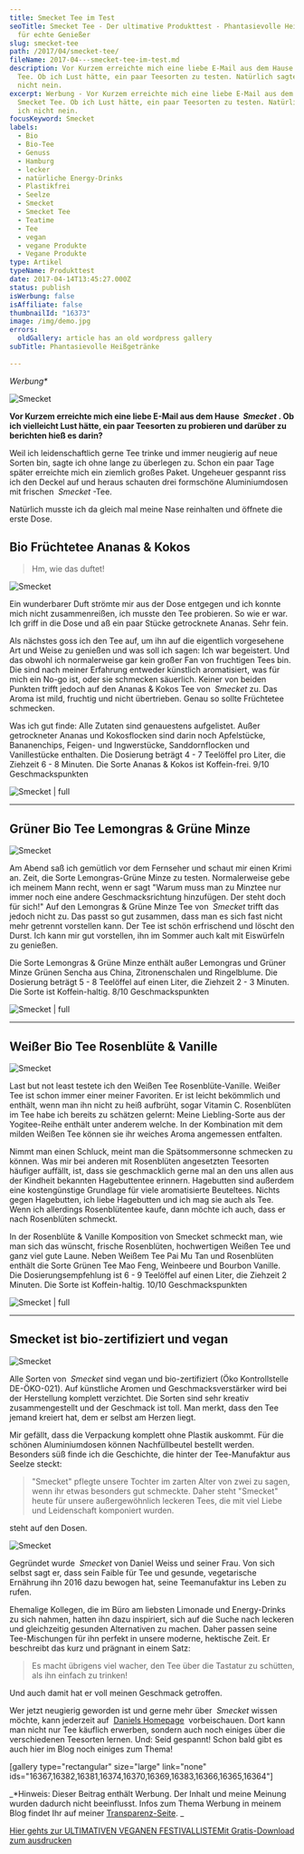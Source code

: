 ```yaml
---
title: Smecket Tee im Test
seoTitle: Smecket Tee - Der ultimative Produkttest - Phantasievolle Heißgetränke
  für echte Genießer
slug: smecket-tee
path: /2017/04/smecket-tee/
fileName: 2017-04---smecket-tee-im-test.md
description: Vor Kurzem erreichte mich eine liebe E-Mail aus dem Hause Smecket
  Tee. Ob ich Lust hätte, ein paar Teesorten zu testen. Natürlich sagte ich
  nicht nein.
excerpt: Werbung - Vor Kurzem erreichte mich eine liebe E-Mail aus dem Hause
  Smecket Tee. Ob ich Lust hätte, ein paar Teesorten zu testen. Natürlich sagte
  ich nicht nein.
focusKeyword: Smecket
labels:
  - Bio
  - Bio-Tee
  - Genuss
  - Hamburg
  - lecker
  - natürliche Energy-Drinks
  - Plastikfrei
  - Seelze
  - Smecket
  - Smecket Tee
  - Teatime
  - Tee
  - vegan
  - vegane Produkte
  - Vegane Produkte
type: Artikel
typeName: Produkttest
date: 2017-04-14T13:45:27.000Z
status: publish
isWerbung: false
isAffiliate: false
thumbnailId: "16373"
image: /img/demo.jpg
errors:
  oldGallery: article has an old wordpress gallery
subTitle: Phantasievolle Heißgetränke
  
---
```


_Werbung\*_

![Smecket](http://cardamonchai.com/wp-content/uploads/2017/04/33611000980_c93e03a3e0_z-640x427.jpg)

**Vor Kurzem erreichte mich eine liebe E-Mail aus dem Hause  _Smecket_ . Ob ich
vielleicht Lust hätte, ein paar Teesorten zu probieren und darüber zu berichten
hieß es darin?**

Weil ich leidenschaftlich gerne Tee trinke und immer neugierig auf neue Sorten
bin, sagte ich ohne lange zu überlegen zu. Schon ein paar Tage später erreichte
mich ein ziemlich großes Paket. Ungeheuer gespannt riss ich den Deckel auf und
heraus schauten drei formschöne Aluminiumdosen mit frischen  _Smecket_ -Tee.

Natürlich musste ich da gleich mal meine Nase reinhalten und öffnete die erste
Dose.

## Bio Früchtetee Ananas &amp; Kokos

> Hm, wie das duftet!

![Smecket](http://cardamonchai.com/wp-content/uploads/2017/04/33954994956_a6ce45346c_z.jpg)

Ein wunderbarer Duft strömte mir aus der Dose entgegen und ich konnte mich nicht
zusammenreißen, ich musste den Tee probieren. So wie er war. Ich griff in die
Dose und aß ein paar Stücke getrocknete Ananas. Sehr fein.

Als nächstes goss ich den Tee auf, um ihn auf die eigentlich vorgesehene Art und
Weise zu genießen und was soll ich sagen: Ich war begeistert. Und das obwohl ich
normalerweise gar kein großer Fan von fruchtigen Tees bin. Die sind nach meiner
Erfahrung entweder künstlich aromatisiert, was für mich ein No-go ist, oder sie
schmecken säuerlich. Keiner von beiden Punkten trifft jedoch auf den Ananas
&amp; Kokos Tee von  _Smecket_ zu. Das Aroma ist mild, fruchtig und nicht
übertrieben. Genau so sollte Früchtetee schmecken.

Was ich gut finde: Alle Zutaten sind genauestens aufgelistet. Außer getrockneter
Ananas und Kokosflocken sind darin noch Apfelstücke, Bananenchips, Feigen- und
Ingwerstücke, Sanddornflocken und Vanillestücke enthalten. Die Dosierung beträgt
4 - 7 Teelöffel pro Liter, die Ziehzeit 6 - 8 Minuten. Die Sorte Ananas &amp;
Kokos ist Koffein-frei. 9/10 Geschmackspunkten

<div style="font-size: 0;"></div>

![Smecket | full](http://cardamonchai.com/wp-content/uploads/2017/04/33996381365_b76c3867ee_z.jpg)

<hr />

## Grüner Bio Tee Lemongras &amp; Grüne Minze

![Smecket](http://cardamonchai.com/wp-content/uploads/2017/04/33183703883_d09072102f_z.jpg)

Am Abend saß ich gemütlich vor dem Fernseher und schaut mir einen Krimi an.
Zeit, die Sorte Lemongras-Grüne Minze zu testen. Normalerweise gebe ich meinem
Mann recht, wenn er sagt "Warum muss man zu Minztee nur immer noch eine andere
Geschmacksrichtung hinzufügen. Der steht doch für sich!" Auf den Lemongras &amp;
Grüne Minze Tee von  _Smecket_ trifft das jedoch nicht zu. Das passt so gut
zusammen, dass man es sich fast nicht mehr getrennt vorstellen kann. Der Tee ist
schön erfrischend und löscht den Durst. Ich kann mir gut vorstellen, ihn im
Sommer auch kalt mit Eiswürfeln zu genießen.

Die Sorte Lemongras &amp; Grüne Minze enthält außer Lemongras und Grüner Minze
Grünen Sencha aus China, Zitronenschalen und Ringelblume. Die Dosierung beträgt
5 - 8 Teelöffel auf einen Liter, die Ziehzeit 2 - 3 Minuten. Die Sorte ist
Koffein-haltig. 8/10 Geschmackspunkten

<div style="font-size: 0;"></div>

![Smecket | full](http://cardamonchai.com/wp-content/uploads/2017/04/33996377795_f9503693e6_z.jpg)

<hr />

## Weißer Bio Tee Rosenblüte &amp; Vanille

![Smecket](http://cardamonchai.com/wp-content/uploads/2017/04/33866715251_29eeef134e_z.jpg)

Last but not least testete ich den Weißen Tee Rosenblüte-Vanille. Weißer Tee ist
schon immer einer meiner Favoriten. Er ist leicht bekömmlich und enthält, wenn
man ihn nicht zu heiß aufbrüht, sogar Vitamin C. Rosenblüten im Tee habe ich
bereits zu schätzen gelernt: Meine Liebling-Sorte aus der Yogitee-Reihe enthält
unter anderem welche. In der Kombination mit dem milden Weißen Tee können sie
ihr weiches Aroma angemessen entfalten.

Nimmt man einen Schluck, meint man die Spätsommersonne schmecken zu können. Was
mir bei anderen mit Rosenblüten angesetzten Teesorten häufiger auffällt, ist,
dass sie geschmacklich gerne mal an den uns allen aus der Kindheit bekannten
Hagebuttentee erinnern. Hagebutten sind außerdem eine kostengünstige Grundlage
für viele aromatisierte Beuteltees. Nichts gegen Hagebutten, ich liebe
Hagebutten und ich mag sie auch als Tee. Wenn ich allerdings Rosenblütentee
kaufe, dann möchte ich auch, dass er nach Rosenblüten schmeckt.

In der Rosenblüte &amp; Vanille Komposition von Smecket schmeckt man, wie man
sich das wünscht, frische Rosenblüten, hochwertigen Weißen Tee und ganz viel
gute Laune. Neben Weißem Tee Pai Mu Tan und Rosenblüten enthält die Sorte Grünen
Tee Mao Feng, Weinbeere und Bourbon Vanille. Die Dosierungsempfehlung ist 6 - 9
Teelöffel auf einen Liter, die Ziehzeit 2 Minuten. Die Sorte ist Koffein-haltig.
10/10 Geschmackspunkten

<div style="font-size: 0;"></div>

![Smecket | full](http://cardamonchai.com/wp-content/uploads/2017/04/33838803752_d2c862a7c7_z.jpg)

<hr />

## Smecket ist bio-zertifiziert und vegan

![Smecket](http://cardamonchai.com/wp-content/uploads/2017/04/33996398955_59e7c7dbb5_z.jpg)

Alle Sorten von  _Smecket_ sind vegan und bio-zertifiziert (Öko Kontrollstelle
DE-ÖKO-021). Auf künstliche Aromen und Geschmacksverstärker wird bei der
Herstellung komplett verzichtet. Die Sorten sind sehr kreativ zusammengestellt
und der Geschmack ist toll. Man merkt, dass den Tee jemand kreiert hat, dem er
selbst am Herzen liegt.

Mir gefällt, dass die Verpackung komplett ohne Plastik auskommt. Für die schönen
Aluminiumdosen können Nachfüllbeutel bestellt werden. Besonders süß finde ich
die Geschichte, die hinter der Tee-Manufaktur aus Seelze steckt:

> "Smecket" pflegte unsere Tochter im zarten Alter von zwei zu sagen, wenn ihr
> etwas besonders gut schmeckte. Daher steht "Smecket" heute für unsere
> außergewöhnlich leckeren Tees, die mit viel Liebe und Leidenschaft komponiert
> wurden.

steht auf den Dosen.

![Smecket](http://cardamonchai.com/wp-content/uploads/2017/04/33153020204_5f46094ff4_z-640x427.jpg)

Gegründet wurde  _Smecket_ von Daniel Weiss und seiner Frau. Von sich selbst
sagt er, dass sein Faible für Tee und gesunde, vegetarische Ernährung ihn 2016
dazu bewogen hat, seine Teemanufaktur ins Leben zu rufen.

Ehemalige Kollegen, die im Büro am liebsten Limonade und Energy-Drinks zu sich
nahmen, hatten ihn dazu inspiriert, sich auf die Suche nach leckeren und
gleichzeitig gesunden Alternativen zu machen. Daher passen seine Tee-Mischungen
für ihn perfekt in unsere moderne, hektische Zeit. Er beschreibt das kurz und
prägnant in einem Satz:

> Es macht übrigens viel wacher, den Tee über die Tastatur zu schütten, als ihn
> einfach zu trinken!

Und auch damit hat er voll meinen Geschmack getroffen.

Wer jetzt neugierig geworden ist und gerne mehr über  _Smecket_ wissen möchte,
kann jederzeit auf  [Daniels Homepage](https://smecket.de/)  vorbeischauen. Dort
kann man nicht nur Tee käuflich erwerben, sondern auch noch einiges über die
verschiedenen Teesorten lernen. Und: Seid gespannt! Schon bald gibt es auch hier
im Blog noch einiges zum Thema!

[gallery type="rectangular" size="large" link="none"
ids="16367,16382,16381,16374,16370,16369,16383,16366,16365,16364"]

_\*Hinweis: Dieser Beitrag enthält Werbung. Der Inhalt und meine Meinung wurden
dadurch nicht beeinflusst. Infos zum Thema Werbung in meinem Blog findet Ihr auf
meiner [Transparenz-Seite](/werbung/). _

[Hier gehts zur ULTIMATIVEN VEGANEN FESTIVALLISTEMit Gratis-Download zum ausdrucken](/2015/03/die-ultimative-vegane-festivalliste)

  